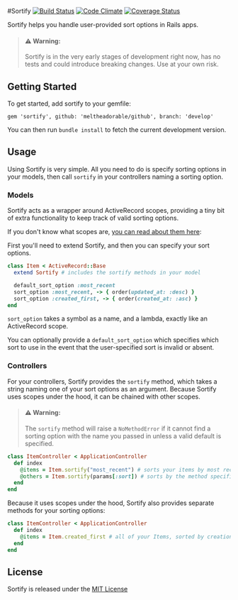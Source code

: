 #Sortify
[![Build Status](https://travis-ci.org/meltheadorable/sortify.svg)](https://travis-ci.org/meltheadorable/sortify)
[![Code Climate](https://codeclimate.com/github/meltheadorable/sortify/badges/gpa.svg)](https://codeclimate.com/github/meltheadorable/sortify)
[![Coverage Status](https://coveralls.io/repos/meltheadorable/sortify/badge.svg)](https://coveralls.io/r/meltheadorable/sortify)

Sortify helps you handle user-provided sort options in Rails apps.

> #### :warning: **Warning**:
> Sortify is in the very early stages of development right now, has no tests and could introduce breaking changes. Use at your own risk.

## Getting Started

To get started, add sortify to your gemfile:

`gem 'sortify', github: 'meltheadorable/github', branch: 'develop'`

You can then run `bundle install` to fetch the current development version.

## Usage

Using Sortify is very simple. All you need to do is specify sorting options in your models, then call `sortify` in your controllers naming a sorting option.

### Models

Sortify acts as a wrapper around ActiveRecord scopes, providing a tiny bit of extra functionality to keep track of valid sorting options.

If you don't know what scopes are, [you can read about them here](http://guides.rubyonrails.org/active_record_querying.html#scopes):

First you'll need to extend Sortify, and then you can specify your sort options.

```ruby
class Item < ActiveRecord::Base
  extend Sortify # includes the sortify methods in your model

  default_sort_option :most_recent
  sort_option :most_recent, -> { order(updated_at: :desc) }
  sort_option :created_first, -> { order(created_at: :asc) }
end
```

`sort_option` takes a symbol as a name, and a lambda, exactly like an ActiveRecord scope.

You can optionally provide a `default_sort_option` which specifies which sort to use in the event that the user-specified sort is invalid or absent.


### Controllers

For your controllers, Sortify provides the `sortify` method, which takes a string naming one of your sort options as an argument. Because Sortify uses scopes under the hood, it can be chained with other scopes.

> #### :warning: **Warning**:
> The `sortify` method will raise a `NoMethodError` if it cannot find a sorting option with the name you passed in unless a valid default is specified.

```ruby
class ItemController < ApplicationController
  def index
    @items = Item.sortify("most_recent") # sorts your items by most recent
    @others = Item.sortify(params[:sort]) # sorts by the method specified in the params
  end
end
```

Because it uses scopes under the hood, Sortify also provides separate methods for your sorting options:

```ruby
class ItemController < ApplicationController
  def index
    @items = Item.created_first # all of your Items, sorted by creation date
  end
end
```

## License

Sortify is released under the [MIT License](LICENSE)
